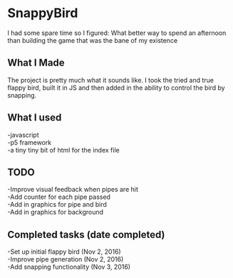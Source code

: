 # SnappyBird
I had some spare time so I figured: What better way to spend an afternoon than building the game that was the bane of my existence


## What I Made
The project is pretty much what it sounds like. I took the tried and true flappy bird, built it in JS and then added in the ability to control the bird by snapping.


## What I used
-javascript  
-p5 framework  
-a tiny tiny bit of html for the index file  

## TODO
-Improve visual feedback when pipes are hit  
-Add counter for each pipe passed  
-Add in graphics for pipe and bird  
-Add in graphics for background  

## Completed tasks (date completed)
-Set up initial flappy bird (Nov 2, 2016)  
-Improve pipe generation (Nov 2, 2016)  
-Add snapping functionality (Nov 3, 2016)  
